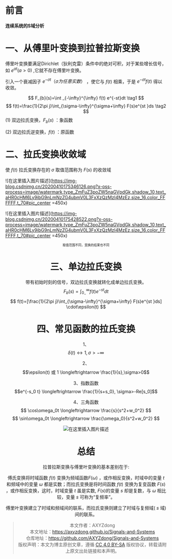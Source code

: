 # 前言
**连续系统的S域分析**

# 一、从傅里叶变换到拉普拉斯变换
傅里叶变换要满足Dirichlet（狄利克雷）条件中的绝对可积，对于某些增长信号，如 $e^{at}(a>0)$ ,它就不存在傅里叶变换。

引入一个衰减因子 $e^{-\sigma t}（\sigma 为任意实数）$ ，使它与 $f(t)$ 相乘，于是 $e^{-\sigma t}f(t)$ 得以收敛。

$$
F_{b}(s)=\int _{-\infty}^{\infty} f(t) e^{-st}dt \tag1
$$
$$
f(t)=\frac{1}{2\pi j}\int_{\sigma-\infty}^{\sigma+\infty} F(s)e^{st  }ds \tag2
$$
$(1)$ 双边拉氏变换，$F_b(s)$ ：象函数

$(2)$ 双边拉氏逆变换，$f(t)$ ：原函数

# 二、拉氏变换收敛域
使 $f(t)$ 拉氏变换存在的 $\sigma$ 取值范围称为 $F(s)$ 的收敛域

![在这里插入图片描述](https://img-blog.csdnimg.cn/20200410175346126.png?x-oss-process=image/watermark,type_ZmFuZ3poZW5naGVpdGk,shadow_10,text_aHR0cHM6Ly9ibG9nLmNzZG4ubmV0L3FxXzQzMzI4MzEz,size_16,color_FFFFFF,t_70#pic_center =450x)

![在这里插入图片描述](https://img-blog.csdnimg.cn/20200410175428522.png?x-oss-process=image/watermark,type_ZmFuZ3poZW5naGVpdGk,shadow_10,text_aHR0cHM6Ly9ibG9nLmNzZG4ubmV0L3FxXzQzMzI4MzEz,size_16,color_FFFFFF,t_70#pic_center =450x)

<center><sup><sup>取值范围不同，变换的结果也不同</sup></sup><center>

# 三、单边拉氏变换
带有初始时刻的信号，双边拉氏变换就转化成单边拉氏变换。
$$
F_{b}(s)=\int _{0_-}^{\infty} f(t) e^{-st}dt 
$$
$$
f(t)=[\frac{1}{2\pi j}\int_{\sigma-\infty}^{\sigma+\infty} F(s)e^{st  }ds] \cdot\epsilon(t)
$$
# 四、常见函数的拉氏变换
1、$$\delta(t)  \longleftrightarrow 1, \sigma>-\infty$$

2、$$\epsilon(t) 或 1 \longleftrightarrow \frac{1}{s},\sigma>0$$

3、指数函数
$$e^{-s_0 t} \longleftrightarrow  \frac{1}{s+s_0}, \sigma>-Re[s_0]$$

4、三角函数
$$
\cos\omega_0t   \longleftrightarrow \frac{s}{s^2+w_0^2}
$$
$$
\sin\omega_0t   \longleftrightarrow \frac{\omega_0}{s^2+w_0^2}
$$

![在这里插入图片描述](https://img-blog.csdnimg.cn/20200410181415254.png?x-oss-process=image/watermark,type_ZmFuZ3poZW5naGVpdGk,shadow_10,text_aHR0cHM6Ly9ibG9nLmNzZG4ubmV0L3FxXzQzMzI4MzEz,size_16,color_FFFFFF,t_70#pic_center)
# 总结
拉普拉斯变换与傅里叶变换的基本差别在于:

傅氏变换将时域函数 $f(t)$ 变换为频域函数$F(\omega)$ ，或作相反变换，时域中的变量 $t$ 和频域中的变量 $\omega$ 都是实数；而拉氏变换是将时间函数 $f(t)$ 变换为复变函数 $F(s)$ ，或作相反变换，这时，时域变量 $t$ 虽是实数, $F(s)$的变量 $s$ 却是复数，与 $\omega$ 相比较，变量 $s$ 可称为“复频率”。

傅里叶变换建立了时域和频域间的联系，而拉氏变换则建立了时域与复频域( $s$ 域)间的联系。
<br>

>本文作者：AXYZdong <br>
>本文地址：https://axyzdong.github.io/Signals-and-Systems<br>
>仓库地址：https://github.com/AXYZdong/Signals-and-Systems<br>
>版权声明：本文为博主原创文章，遵循 [CC 4.0 BY-SA](http://creativecommons.org/licenses/by-sa/4.0/) 版权协议，转载请附上原文出处链接和本声明。
